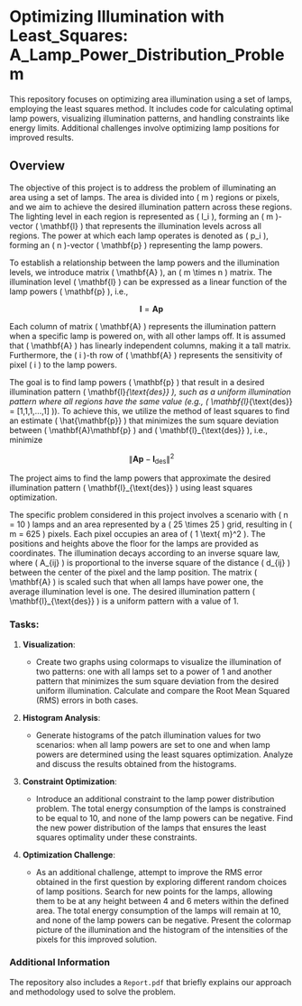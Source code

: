 # Optimizing Illumination with Least_Squares: A_Lamp_Power_Distribution_Problem
This repository focuses on optimizing area illumination using a set of lamps, employing the least squares method. It includes code for calculating optimal lamp powers, visualizing illumination patterns, and handling constraints like energy limits. Additional challenges involve optimizing lamp positions for improved results.

## Overview

The objective of this project is to address the problem of illuminating an area using a set of lamps. The area is divided into \( m \) regions or pixels, and we aim to achieve the desired illumination pattern across these regions. The lighting level in each region is represented as \( l_i \), forming an \( m \)-vector \( \mathbf{l} \) that represents the illumination levels across all regions. The power at which each lamp operates is denoted as \( p_i \), forming an \( n \)-vector \( \mathbf{p} \) representing the lamp powers.

To establish a relationship between the lamp powers and the illumination levels, we introduce matrix \( \mathbf{A} \), an \( m \times n \) matrix. The illumination level \( \mathbf{l} \) can be expressed as a linear function of the lamp powers \( \mathbf{p} \), i.e., 

$$
\mathbf{l} = \mathbf{A}\mathbf{p}
$$

Each column of matrix \( \mathbf{A} \) represents the illumination pattern when a specific lamp is powered on, with all other lamps off. It is assumed that \( \mathbf{A} \) has linearly independent columns, making it a tall matrix. Furthermore, the \( i \)-th row of \( \mathbf{A} \) represents the sensitivity of pixel \( i \) to the lamp powers.

The goal is to find lamp powers \( \mathbf{p} \) that result in a desired illumination pattern \( \mathbf{l}_{\text{des}} \), such as a uniform illumination pattern where all regions have the same value (e.g., \( \mathbf{l}_{\text{des}} = [1,1,1,...,1] \)). To achieve this, we utilize the method of least squares to find an estimate \( \hat{\mathbf{p}} \) that minimizes the sum square deviation between \( \mathbf{A}\mathbf{p} \) and \( \mathbf{l}_{\text{des}} \), i.e., minimize 

$$
\| \mathbf{A}\mathbf{p} - \mathbf{l}_{\text{des}} \|^2
$$

The project aims to find the lamp powers that approximate the desired illumination pattern \( \mathbf{l}_{\text{des}} \) using least squares optimization.

The specific problem considered in this project involves a scenario with \( n = 10 \) lamps and an area represented by a \( 25 \times 25 \) grid, resulting in \( m = 625 \) pixels. Each pixel occupies an area of \( 1 \text{ m}^2 \). The positions and heights above the floor for the lamps are provided as coordinates. The illumination decays according to an inverse square law, where \( A_{ij} \) is proportional to the inverse square of the distance \( d_{ij} \) between the center of the pixel and the lamp position. The matrix \( \mathbf{A} \) is scaled such that when all lamps have power one, the average illumination level is one. The desired illumination pattern \( \mathbf{l}_{\text{des}} \) is a uniform pattern with a value of 1.

### Tasks:

1. **Visualization**:
   - Create two graphs using colormaps to visualize the illumination of two patterns: one with all lamps set to a power of 1 and another pattern that minimizes the sum square deviation from the desired uniform illumination. Calculate and compare the Root Mean Squared (RMS) errors in both cases.

2. **Histogram Analysis**:
   - Generate histograms of the patch illumination values for two scenarios: when all lamp powers are set to one and when lamp powers are determined using the least squares optimization. Analyze and discuss the results obtained from the histograms.

3. **Constraint Optimization**:
   - Introduce an additional constraint to the lamp power distribution problem. The total energy consumption of the lamps is constrained to be equal to 10, and none of the lamp powers can be negative. Find the new power distribution of the lamps that ensures the least squares optimality under these constraints.

4. **Optimization Challenge**:
   - As an additional challenge, attempt to improve the RMS error obtained in the first question by exploring different random choices of lamp positions. Search for new points for the lamps, allowing them to be at any height between 4 and 6 meters within the defined area. The total energy consumption of the lamps will remain at 10, and none of the lamp powers can be negative. Present the colormap picture of the illumination and the histogram of the intensities of the pixels for this improved solution.


### Additional Information

The repository also includes a `Report.pdf` that briefly explains our approach and methodology used to solve the problem.
